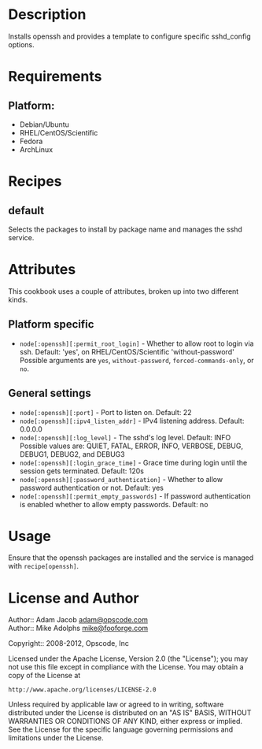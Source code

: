 Description
===========

Installs openssh and provides a template to configure specific sshd_config options.

Requirements
============

## Platform:

* Debian/Ubuntu
* RHEL/CentOS/Scientific
* Fedora
* ArchLinux

Recipes
=======

default
-------

Selects the packages to install by package name and manages the sshd
service.

Attributes
==========

This cookbook uses a couple of attributes, broken up into two different kinds.

Platform specific
-----------------

* `node[:openssh][:permit_root_login]` - Whether to allow root to login via ssh. Default: 'yes', on RHEL/CentOS/Scientific 'without-password'
  Possible arguments are `yes`, `without-password`, `forced-commands-only`, or `no`.

General settings
----------------

* `node[:openssh][:port]` - Port to listen on. Default: 22
* `node[:openssh][:ipv4_listen_addr]` - IPv4 listening address. Default: 0.0.0.0
* `node[:openssh][:log_level]` - The sshd's log level. Default: INFO
  Possible values are: QUIET, FATAL, ERROR, INFO, VERBOSE, DEBUG, DEBUG1, DEBUG2, and DEBUG3
* `node[:openssh][:login_grace_time]` - Grace time during login until the session gets terminated. Default: 120s
* `node[:openssh][:password_authentication]` - Whether to allow password authentication or not. Default: yes
* `node[:openssh][:permit_empty_passwords]` - If password authentication is enabled whether to allow empty passwords. Default: no

Usage
=====

Ensure that the openssh packages are installed and the service is
managed with `recipe[openssh]`.

License and Author
==================

Author:: Adam Jacob <adam@opscode.com>  
Author:: Mike Adolphs <mike@fooforge.com>

Copyright:: 2008-2012, Opscode, Inc

Licensed under the Apache License, Version 2.0 (the "License");
you may not use this file except in compliance with the License.
You may obtain a copy of the License at

    http://www.apache.org/licenses/LICENSE-2.0

Unless required by applicable law or agreed to in writing, software
distributed under the License is distributed on an "AS IS" BASIS,
WITHOUT WARRANTIES OR CONDITIONS OF ANY KIND, either express or implied.
See the License for the specific language governing permissions and
limitations under the License.
